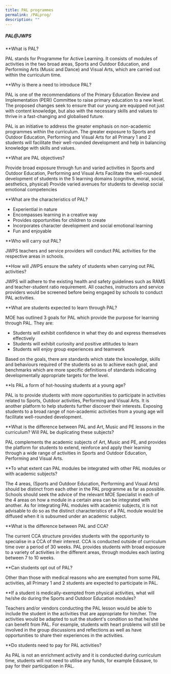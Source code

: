 ```yaml
---
title: PAL programmes
permalink: /PALprog/
description: ""
---
```

##### PAL@JWPS

**What is PAL?

PAL stands for Programme for Active Learning. It consists of modules of activities in the two broad areas, Sports and Outdoor Education, and Performing Arts (Music and Dance) and Visual Arts, which are carried out within the curriculum time.

**Why is there a need to introduce PAL?

PAL is one of the recommendations of the Primary Education Review and Implementation (PERI) Committee to raise primary education to a new level. The proposed changes seek to ensure that our young are equipped not just with content knowledge, but also with the necessary skills and values to thrive in a fast-changing and globalised future.

PAL is an initiative to address the greater emphasis on non-academic programmes within the curriculum. The greater exposure to Sports and Outdoor Education, Performing and Visual Arts for all Primary 1 and 2 students will facilitate their well-rounded development and help in balancing knowledge with skills and values.

**What are PAL objectives?

Provide broad exposure through fun and varied activities in Sports and Outdoor Education, Performing and Visual Arts
Facilitate the well-rounded development of students in the 5 learning domains (cognitive, moral, social, aesthetics, physical)
Provide varied avenues for students to develop social emotional competencies

**What are the characteristics of PAL?

* Experiential in nature
* Encompasses learning in a creative way
* Provides opportunities for children to create
* Incorporates character development and social emotional learning
* Fun and enjoyable

**Who will carry out PAL?

JWPS teachers and service providers will conduct PAL activities for the respective areas in schools.

**How will JWPS ensure the safety of students when carrying out PAL activities?

JWPS will adhere to the existing health and safety guidelines such as RAMS and teacher-student ratio requirement. All coaches, instructors and service providers would be screened before being engaged by schools to conduct PAL activities.

**What are students expected to learn through PAL?

MOE has outlined 3 goals for PAL which provide the purpose for learning through PAL. They are:

* Students will exhibit confidence in what they do and express themselves effectively
* Students will exhibit curiosity and positive attitudes to learn
* Students will enjoy group experiences and teamwork

Based on the goals, there are standards which state the knowledge, skills and behaviours required of the students so as to achieve each goal, and benchmarks which are more specific definitions of standards indicating developmentally appropriate targets for the level.

**Is PAL a form of hot-housing students at a young age?

PAL is to provide students with more opportunities to participate in activities related to Sports, Outdoor activities, Performing and Visual Arts. It is another platform to help students further discover their interests. Exposing students to a broad range of non-academic activities from a young age will facilitate well-rounded development.

**What is the difference between PAL and Art, Music and PE lessons in the curriculum? Will PAL be duplicating these subjects?

PAL complements the academic subjects of Art, Music and PE, and provides the platform for students to extend, reinforce and apply their learning through a wide range of activities in Sports and Outdoor Education, Performing and Visual Arts.

**To what extent can PAL modules be integrated with other PAL modules or with academic subjects?

The 4 areas, (Sports and Outdoor Education, Performing and Visual Arts) should be distinct from each other in the PAL programme as far as possible. Schools should seek the advice of the relevant MOE Specialist in each of the 4 areas on how a module in a certain area can be integrated with another. As for integrating PAL modules with academic subjects, it is not advisable to do so as the distinct characteristics of a PAL module would be diffused when it is subsumed under an academic subject.

**What is the difference between PAL and CCA?

The current CCA structure provides students with the opportunity to specialise in a CCA of their interest. CCA is conducted outside of curriculum time over a period of 30 weeks. PAL provides students with broad exposure to a variety of activities in the different areas, through modules each lasting between 7 to 10 weeks.

**Can students opt out of PAL?

Other than those with medical reasons who are exempted from some PAL activities, all Primary 1 and 2 students are expected to participate in PAL.

**If a student is medically-exempted from physical activities, what will he/she do during the Sports and Outdoor Education modules?

Teachers and/or vendors conducting the PAL lesson would be able to include the student in the activities that are appropriate for him/her. The activities would be adapted to suit the student's condition so that he/she can benefit from PAL. For example, students with heart problems will still be involved in the group discussions and reflections as well as have opportunities to share their experiences in the activities.

**Do students need to pay for PAL activities?

As PAL is not an enrichment activity and it is conducted during curriculum time, students will not need to utilise any funds, for example Edusave, to pay for their participation in PAL.